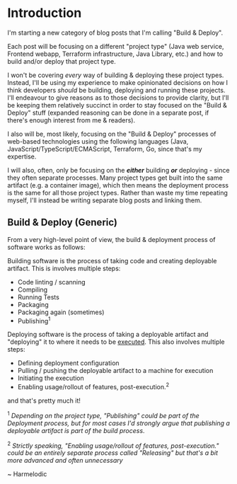 # Introduction

I'm starting a new category of blog posts that I'm calling "Build & Deploy".

Each post will be focusing on a different "project type" (Java web service, Frontend webapp, Terraform infrastructure,
Java Library, etc.) and how to build and/or deploy that project type.

I won't be covering *every* way of building & deploying these project types. Instead, I'll be using my experience to
make opinionated decisions on how I think developers *should* be building, deploying and running these projects. I'll
endeavour to give reasons as to those decisions to provide clarity, but I'll be keeping them relatively succinct in
order to stay focused on the "Build & Deploy" stuff (expanded reasoning can be done in a separate post, if there's
enough interest from me & readers).

I also will be, most likely, focusing on the "Build & Deploy" processes of web-based technologies using the following
languages (Java, JavaScript/TypeScript/ECMAScript, Terraform, Go, since that's my expertise.

I will also, often, only be focusing on the *__either__* building *__or__* deploying - since they often separate
processes. Many project types get built into the same artifact (e.g. a container image), which then means the deployment
process is the same for all those project types. Rather than waste my time repeating myself, I'll instead be writing
separate blog posts and linking them.

## Build & Deploy (Generic)

From a very high-level point of view, the build & deployment process of software works as follows:

Building software is the process of taking code and creating deployable artifact. This is involves multiple steps:

- Code linting / scanning
- Compiling
- Running Tests
- Packaging
- Packaging again (sometimes)
- Publishing<sup>1</sup>

Deploying software is the process of taking a deployable artifact and "deploying" it to where it needs to
be [executed](https://en.wikipedia.org/wiki/Execution_(computing)). This also involves multiple steps:

- Defining deployment configuration
- Pulling / pushing the deployable artifact to a machine for execution
- Initiating the execution
- Enabling usage/rollout of features, post-execution.<sup>2</sup>

and that's pretty much it!

<sup>1</sup> *Depending on the project type, "Publishing" could be part of the Deployment process, but for most cases
I'd strongly argue that publishing a deployable artifact is part of the build process*.

<sup>2</sup> *Strictly speaking, "Enabling usage/rollout of features, post-execution." could be an entirely separate
process called "Releasing" but that's a bit more advanced and often unnecessary*

~ Harmelodic
